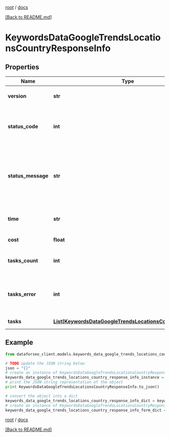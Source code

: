 [root](./../ "root") / [docs](./ "docs")

[[Back to README.md]](./../README.md "[Back to README.md]")

# KeywordsDataGoogleTrendsLocationsCountryResponseInfo

## Properties

Name | Type | Description | Notes
------------ | ------------- | ------------- | -------------
**version** | **str** | the current version of the API | [optional]
**status_code** | **int** | general status code you can find the full list of the response codes here | [optional]
**status_message** | **str** | general informational message you can find the full list of general informational messages here | [optional]
**time** | **str** | total execution time, seconds | [optional]
**cost** | **float** | total tasks cost, USD | [optional]
**tasks_count** | **int** | the number of tasks in the tasks array | [optional]
**tasks_error** | **int** | the number of tasks in the tasks array returned with an error | [optional]
**tasks** | [**List[KeywordsDataGoogleTrendsLocationsCountryTaskInfo]**](KeywordsDataGoogleTrendsLocationsCountryTaskInfo.md) | array of tasks | [optional]

## Example

```python
from dataforseo_client.models.keywords_data_google_trends_locations_country_response_info import KeywordsDataGoogleTrendsLocationsCountryResponseInfo

# TODO update the JSON string below
json = "{}"
# create an instance of KeywordsDataGoogleTrendsLocationsCountryResponseInfo from a JSON string
keywords_data_google_trends_locations_country_response_info_instance = KeywordsDataGoogleTrendsLocationsCountryResponseInfo.from_json(json)
# print the JSON string representation of the object
print KeywordsDataGoogleTrendsLocationsCountryResponseInfo.to_json()

# convert the object into a dict
keywords_data_google_trends_locations_country_response_info_dict = keywords_data_google_trends_locations_country_response_info_instance.to_dict()
# create an instance of KeywordsDataGoogleTrendsLocationsCountryResponseInfo from a dict
keywords_data_google_trends_locations_country_response_info_form_dict = keywords_data_google_trends_locations_country_response_info.from_dict(keywords_data_google_trends_locations_country_response_info_dict)
```

  

[root](./../ "root") / [docs](./ "docs")

[[Back to README.md]](./../README.md "[Back to README.md]")